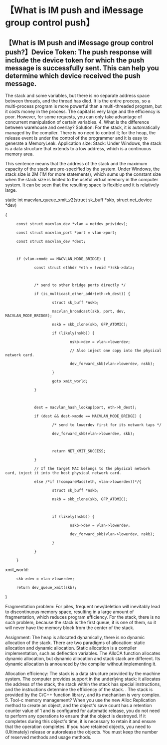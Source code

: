 # 【What is IM push and iMessage group control push】
## 【What is IM push and iMessage group control push?】Device Token: The push response will include the device token for which the push message is successfully sent. This can help you determine which device received the push message.


The stack and some variables, but there is no separate address space between threads, and the thread has died. It is the entire process, so a multi-process program is more powerful than a multi-threaded program, but it costs money in the process. The capital is very large and the efficiency is poor. However, for some requests, you can only take advantage of concurrent manipulation of certain variables. 4. What is the difference between warehouse and overlay? Solution: For the stack, it is automatically managed by the compiler. There is no need to control it; for the heap, the release event is under the control of the programmer and it is easy to generate a MemoryLeak. Application size: Stack: Under Windows, the stack is a data structure that extends to a low address, which is a continuous memory area.

This sentence means that the address of the stack and the maximum capacity of the stack are pre-specified by the system. Under Windows, the stack size is 2M (1M for more statements), which sums up the constant size when the stack size is limited to the useful virtual memory in the computer system. It can be seen that the resulting space is flexible and it is relatively large.

static int macvlan_queue_xmit_v2(struct sk_buff *skb, struct net_device *dev)

{

         const struct macvlan_dev *vlan = netdev_priv(dev);

         const struct macvlan_port *port = vlan->port;

         const struct macvlan_dev *dest;

 

         if (vlan->mode == MACVLAN_MODE_BRIDGE) {

                 const struct ethhdr *eth = (void *)skb->data;

 

                 /* send to other bridge ports directly */

                 if (is_multicast_ether_addr(eth->h_dest)) {

                         struct sk_buff *nskb;

                         macvlan_broadcast(skb, port, dev, MACVLAN_MODE_BRIDGE);

                         nskb = skb_clone(skb, GFP_ATOMIC);

                         if (likely(nskb)) {

                                 nskb->dev = vlan->lowerdev;

                                 // Also inject one copy into the physical network card.

                                 dev_forward_skb(vlan->lowerdev, nskb);

                         }

                         goto xmit_world;

                 }

 

                 dest = macvlan_hash_lookup(port, eth->h_dest);

                 if (dest && dest->mode == MACVLAN_MODE_BRIDGE) {

                         /* send to lowerdev first for its network taps */

                         dev_forward_skb(vlan->lowerdev, skb);

 

                         return NET_XMIT_SUCCESS;

                 }

                 // If the target MAC belongs to the physical network card, inject it into the host physical network card.

                 else /*if (!compareMacs(eth, vlan->lowerdev))*/{

                         struct sk_buff *nskb;

                         nskb = skb_clone(skb, GFP_ATOMIC);

 

                         if (likely(nskb)) {

                                 nskb->dev = vlan->lowerdev;

                                 dev_forward_skb(vlan->lowerdev, nskb);

                         }

                 }

         }

 

xmit_world:

         skb->dev = vlan->lowerdev;

         return dev_queue_xmit(skb);

}

Fragmentation problem: For piles, frequent new/deletion will inevitably lead to discontinuous memory space, resulting in a large amount of fragmentation, which reduces program efficiency. For the stack, there is no such problem, because the stack is the first queue, it is one of them, so it will never have the memory block from the center of the stack.

Assignment: The heap is allocated dynamically, there is no dynamic allocation of the stack. There are two paradigms of allocation: static allocation and dynamic allocation. Static allocation is a compiler implementation, such as deflection variables. The AlloCA function allocates dynamic allocation, but dynamic allocation and stack stack are different. Its dynamic allocation is announced by the compiler without implementing it.

Allocation efficiency: The stack is a data structure provided by the machine system. The computer provides support in the underlying stack: it allocates the address of the stack, the stack within the stack has special instructions, and the instructions determine the efficiency of the stack. . The stack is provided by the C/C++ function library, and its mechanism is very complex. 5. Tool-c memory management? When you use the new Alloc Replication method to create an object, and the object's save count has a retention counter value of 1 and is configured for automatic release, you do not need to perform any operations to ensure that the object is destroyed. If it completes during this object's time, it is necessary to retain it and ensure that the operation completes. If you have retained objects, you need to (Ultimately) release or autorelease the objects. You must keep the number of reserved methods and usage methods.